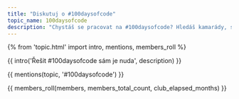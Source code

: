 ```yaml
---
title: "Diskutuj o #100daysofcode"
topic_name: 100daysofcode
description: "Chystáš se pracovat na #100daysofcode? Hledáš kamarády, se kterými se budeš hecovat a kterým se můžeš pochlubit svým řešením? Chceš jednotlivé výtvory probrat s někým zkušenějším?"
---
```

{% from 'topic.html' import intro, mentions, members_roll %}

{{ intro('Řešit #100daysofcode sám je nuda', description) }}

{{ mentions(topic, '#100daysofcode') }}

{{ members_roll(members, members_total_count, club_elapsed_months) }}
